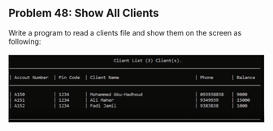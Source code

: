 ## Problem 48: Show All Clients

Write a program to read a clients file and show them on the screen as following:
<br><br>
<img src = "problem48.png" alt ="Output Example of problem 48"/>
